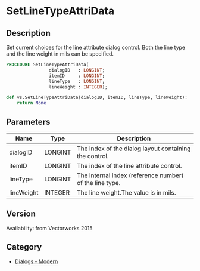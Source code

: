 # SetLineTypeAttriData

## Description
Set current choices for the line attribute dialog control.  Both the line type and the line weight in mils can be specified.

```pascal
PROCEDURE SetLineTypeAttriData(
				dialogID   : LONGINT;
				itemID     : LONGINT;
				lineType   : LONGINT;
				lineWeight : INTEGER);
```

```python
def vs.SetLineTypeAttriData(dialogID, itemID, lineType, lineWeight):
    return None
```

## Parameters
|Name|Type|Description|
|---|---|---|
|dialogID|LONGINT|The index of the dialog layout containing the control.|
|itemID|LONGINT|The index of the line attribute control.|
|lineType|LONGINT|The internal index (reference number) of the line type.|
|lineWeight|INTEGER|The line weight.The value is in mils.|

## Version
Availability: from Vectorworks 2015

## Category
* [Dialogs - Modern](../Categories/Dialogs%20-%20Modern.md)
